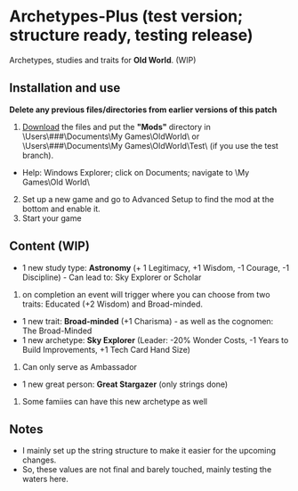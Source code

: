 # Archetypes-Plus (test version; structure ready, testing release)
Archetypes, studies and traits for **Old World**. (WIP)

## Installation and use

**Delete any previous files/directories from earlier versions of this patch**
1. [Download](https://github.com/ShadowDuke/OW_Archetypes-Plus/archive/master.zip) the files and put the **"Mods"** directory in \Users\\###\Documents\My Games\OldWorld\ or \Users\\###\Documents\My Games\OldWorld\Test\ (if you use the test branch).
- Help: Windows Explorer; click on Documents; navigate to \My Games\Old World\
2. Set up a new game and go to Advanced Setup to find the mod at the bottom and enable it. 
3. Start your game


## Content (WIP)

- 1 new study type: **Astronomy** (+ 1 Legitimacy, +1 Wisdom, -1 Courage, -1 Discipline) - Can lead to: Sky Explorer or Scholar
1. on completion an event will trigger where you can choose from two traits: Educated (+2 Wisdom) and Broad-minded.
- 1 new trait: **Broad-minded** (+1 Charisma) - as well as the cognomen: The Broad-Minded
- 1 new archetype: **Sky Explorer** (Leader: -20% Wonder Costs, -1 Years to Build Improvements, +1 Tech Card Hand Size)
1. Can only serve as Ambassador
- 1 new great person: **Great Stargazer** (only strings done)
1. Some famiies can have this new archetype as well


## Notes
- I mainly set up the string structure to make it easier for the upcoming changes.
- So, these values are not final and barely touched, mainly testing the waters here.
